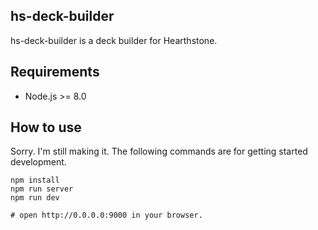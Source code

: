 hs-deck-builder
---

hs-deck-builder is a deck builder for Hearthstone.

## Requirements

- Node.js >= 8.0

## How to use

Sorry. I'm still making it.
The following commands are for getting started development.

```
npm install
npm run server
npm run dev

# open http://0.0.0.0:9000 in your browser.
```
